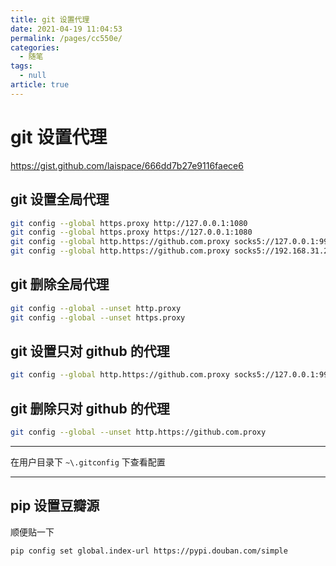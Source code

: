 ```yaml
---
title: git 设置代理
date: 2021-04-19 11:04:53
permalink: /pages/cc550e/
categories: 
  - 随笔
tags: 
  - null
article: true
---
```

# git 设置代理  

https://gist.github.com/laispace/666dd7b27e9116faece6

## git 设置全局代理

``` bash
git config --global https.proxy http://127.0.0.1:1080
git config --global https.proxy https://127.0.0.1:1080
git config --global http.https://github.com.proxy socks5://127.0.0.1:9999
git config --global http.https://github.com.proxy socks5://192.168.31.2:9999
```

## git 删除全局代理

``` bash
git config --global --unset http.proxy
git config --global --unset https.proxy
```

## git 设置只对 github 的代理

``` bash
git config --global http.https://github.com.proxy socks5://127.0.0.1:9999
```

## git 删除只对 github 的代理

``` bash
git config --global --unset http.https://github.com.proxy
```

---

在用户目录下 `~\.gitconfig` 下查看配置

---

## pip 设置豆瓣源

顺便贴一下

``` bash
pip config set global.index-url https://pypi.douban.com/simple
```

